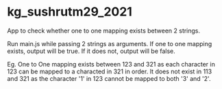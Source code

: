 # kg_sushrutm29_2021
App to check whether one to one mapping exists between 2 strings.

Run main.js while passing 2 strings as arguments.
If one to one mapping exists, output will be true.
If it does not, output will be false.

Eg. One to One mapping exists between 123 and 321 as each character in 123 can be mapped to a characted in 321 in order.
It does not exist in 113 and 321 as the character '1' in 123 cannot be mapped to both '3' and '2'.
